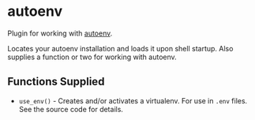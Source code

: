 # autoenv

Plugin for working with [autoenv](https://github.com/kennethreitz/autoenv).

Locates your autoenv installation and loads it upon shell startup. Also supplies a function or two for working with autoenv.

##  Functions Supplied

* `use_env()` - Creates and/or activates a virtualenv. For use in `.env` files. See the source code for details.